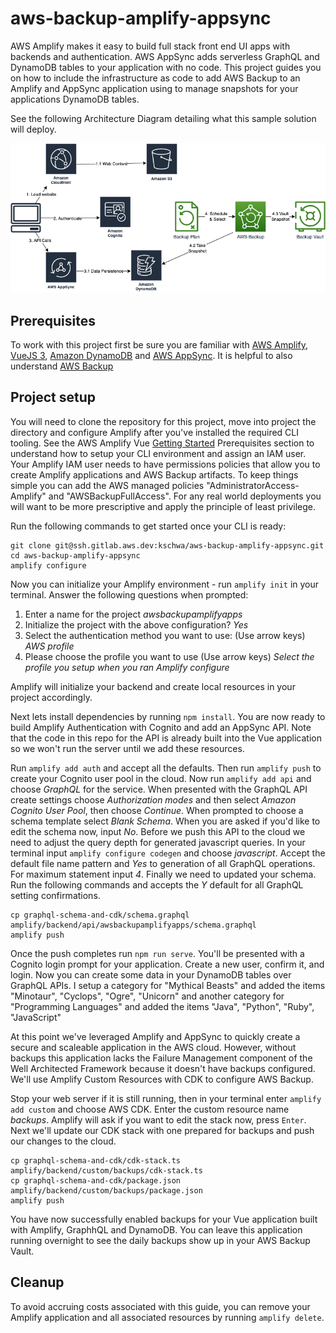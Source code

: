 # aws-backup-amplify-appsync

AWS Amplify makes it easy to build full stack front end UI apps with backends and authentication. AWS AppSync adds serverless GraphQL and DynamoDB tables to your application with no code. This project guides you on how to include the infrastructure as code to add AWS Backup to an Amplify and AppSync application using to manage snapshots for your applications DynamoDB tables. 

See the following Architecture Diagram detailing what this sample solution will deploy.

![Architecture diagram](/public/AwsBackupAmplifyAppsync.png)


## Prerequisites

To work with this project first be sure you are familiar with [AWS Amplify](https://aws.amazon.com/amplify/), [VueJS 3](https://vuejs.org/), [Amazon DynamoDB](https://aws.amazon.com/dynamodb/) and [AWS AppSync](https://aws.amazon.com/appsync/). It is helpful to also understand [AWS Backup](https://aws.amazon.com/backup/)


## Project setup


You will need to clone the repository for this project, move into project the directory and configure Amplify after you've installed the required CLI tooling. See the AWS Amplify Vue [ Getting Started](https://docs.amplify.aws/start/getting-started/installation/q/integration/vue/) Prerequisites section to understand how to setup your CLI environment and assign an IAM user. Your Amplify IAM user needs to have permissions policies that allow you to create Amplify applications and AWS Backup artifacts. To keep things simple you can add the AWS managed policies "AdministratorAccess-Amplify" and "AWSBackupFullAccess". For any real world deployments you will want to be more prescriptive and apply the principle of least privilege. 

Run the following commands to get started once your CLI is ready:

```
git clone git@ssh.gitlab.aws.dev:kschwa/aws-backup-amplify-appsync.git
cd aws-backup-amplify-appsync
amplify configure
```

Now you can initialize your Amplify environment - run `amplify init` in your terminal. Answer the following questions when prompted:

1. Enter a name for the project *awsbackupamplifyapps*
1. Initialize the project with the above configuration? *Yes*
1. Select the authentication method you want to use: (Use arrow keys) *AWS profile*
1. Please choose the profile you want to use (Use arrow keys) *Select the profile you setup when you ran Amplify configure*

Amplify will initialize your backend and create local resources in your project accordingly. 

Next lets install dependencies by running `npm install`. You are now ready to build Amplify Authentication with Cognito and add an AppSync API. Note that the code in this repo for the API is already built into the Vue application so we won't run the server until we add these resources.

Run `amplify add auth` and accept all the defaults. Then run `amplify push` to create your Cognito user pool in the cloud. 
Now run `amplify add api` and choose *GraphQL* for the service. When presented with the GraphQL API create settings choose *Authorization modes* and then select *Amazon Cognito User Pool*, then choose *Continue*. When prompted to choose a schema template select *Blank Schema*. When you are asked if you'd like to edit the schema now, input *No*. Before we push this API to the cloud we need to adjust the query depth for generated javascript queries. In your terminal input `amplify configure codegen` and choose *javascript*. Accept the default file name pattern and *Yes* to generation of all GraphQL operations. For maximum statement input *4*. Finally we need to updated your schema. Run the following commands and accepts the *Y* default for all GraphQL setting confirmations. 

```
cp graphql-schema-and-cdk/schema.graphql amplify/backend/api/awsbackupamplifyapps/schema.graphql
amplify push
```

Once the push completes run `npm run serve`. You'll be presented with a Cognito login prompt for your application. Create a new user, confirm it, and login. Now you can create some data in your DynamoDB tables over GraphQL APIs. I setup a category for "Mythical Beasts" and added the items "Minotaur", "Cyclops", "Ogre", "Unicorn" and another category for "Programming Languages" and added the items "Java", "Python", "Ruby", "JavaScript"

At this point we've leveraged Amplify and AppSync to quickly create a secure and scaleable application in the AWS cloud. However, without backups this application lacks the Failure Management component of the Well Architected Framework because it doesn't have backups configured. We'll use Amplify Custom Resources with CDK to configure AWS Backup.

Stop your web server if it is still running, then in your terminal enter `amplify add custom` and choose AWS CDK. Enter the custom resource name *backups*. Amplify will ask if you want to edit the stack now, press `Enter`. Next we'll update our CDK stack with one prepared for backups and push our changes to the cloud.

```
cp graphql-schema-and-cdk/cdk-stack.ts amplify/backend/custom/backups/cdk-stack.ts
cp graphql-schema-and-cdk/package.json amplify/backend/custom/backups/package.json
amplify push
```

You have now successfully enabled backups for your Vue application built with Amplify, GraphhQL and DynamoDB. You can leave this application running overnight to see the daily backups show up in your AWS Backup Vault. 

## Cleanup

To avoid accruing costs associated with this guide, you can remove your Amplify application and all associated resources by running `amplify delete`.


